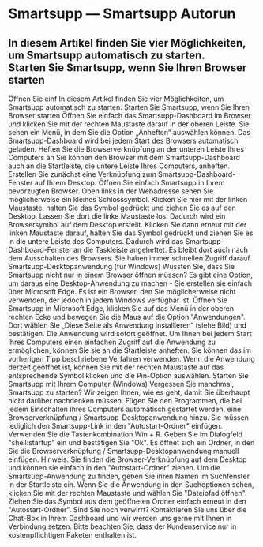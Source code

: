 # Smartsupp — Smartsupp Autorun
## In diesem Artikel finden Sie vier Möglichkeiten, um Smartsupp automatisch zu starten. Starten Sie Smartsupp, wenn Sie Ihren Browser starten
Öffnen Sie einf
In diesem Artikel finden Sie vier Möglichkeiten, um Smartsupp automatisch zu starten.
Starten Sie Smartsupp, wenn Sie Ihren Browser starten
Öffnen Sie einfach das Smartsupp-Dashboard im Browser und klicken Sie mit der rechten Maustaste darauf in der oberen Leiste. Sie sehen ein Menü, in dem Sie die Option „Anheften“ auswählen können. Das Smartsupp-Dashboard wird bei jedem Start des Browsers automatisch geladen.
Heften Sie die Browserverknüpfung an der unteren Leiste Ihres Computers an
Sie können den Browser mit dem Smartsupp-Dashboard auch an die Startleiste, die untere Leiste Ihres Computers, anheften. Erstellen Sie zunächst eine Verknüpfung zum Smartsupp-Dashboard-Fenster auf Ihrem Desktop. Öffnen Sie einfach Smartsupp in Ihrem bevorzugten Browser. Oben links in der Webadresse sehen Sie möglicherweise ein kleines Schlosssymbol.
Klicken Sie hier mit der linken Maustaste, halten Sie das Symbol gedrückt und ziehen Sie es auf den Desktop. Lassen Sie dort die linke Maustaste los. Dadurch wird ein Browsersymbol auf dem Desktop erstellt. Klicken Sie dann erneut mit der linken Maustaste darauf, halten Sie das Symbol gedrückt und ziehen Sie es in die untere Leiste des Computers. Dadurch wird das Smartsupp-Dashboard-Fenster an die Taskleiste angeheftet. Es bleibt dort auch nach dem Ausschalten des Browsers. Sie haben immer schnellen Zugriff darauf.
Smartsupp-Desktopanwendung (für Windows)
Wussten Sie, dass Sie Smartsupp nicht nur in einem Browser öffnen müssen? Es gibt eine Option, um daraus eine Desktop-Anwendung zu machen - Sie erstellen sie einfach über Microsoft Edge. Es ist ein Browser, den Sie möglicherweise nicht verwenden, der jedoch in jedem Windows verfügbar ist. Öffnen Sie Smartsupp in Microsoft Edge, klicken Sie auf das Menü in der oberen rechten Ecke und bewegen Sie die Maus auf die Option "Anwendungen". Dort wählen Sie „Diese Seite als Anwendung installieren“ (siehe Bild) und bestätigen. Die Anwendung wird sofort geöffnet.
Um Ihnen bei jedem Start Ihres Computers einen einfachen Zugriff auf die Anwendung zu ermöglichen, können Sie sie an die Startleiste anheften. Sie können das im vorherigen Tipp beschriebene Verfahren verwenden. Wenn die Anwendung derzeit geöffnet ist, können Sie mit der rechten Maustaste auf das entsprechende Symbol klicken und die Pin-Option auswählen.
Starten Sie Smartsupp mit Ihrem Computer (Windows)
Vergessen Sie manchmal, Smartsupp zu starten? Wir zeigen Ihnen, wie es geht, damit Sie überhaupt nicht darüber nachdenken müssen. Fügen Sie den Programmen, die bei jedem Einschalten Ihres Computers automatisch gestartet werden, eine Browserverknüpfung / Smartsupp-Desktopanwendung hinzu. Sie müssen lediglich den Smartsupp-Link in den "Autostart-Ordner" einfügen.
Verwenden Sie die Tastenkombination Win + R.
Geben Sie im Dialogfeld "shell:startup" ein und bestätigen Sie "Ok".
Es öffnet sich ein Ordner, in den Sie die Browserverknüpfung / Smartsupp-Desktopanwendung manuell einfügen.
Hinweis: Sie finden die Browser-Verknüpfung auf dem Desktop und können sie einfach in den "Autostart-Ordner" ziehen. Um die Smartsupp-Anwendung zu finden, geben Sie ihren Namen im Suchfenster in der Startleiste ein. Wenn Sie die Anwendung in den Suchoptionen sehen, klicken Sie mit der rechten Maustaste und wählen Sie "Dateipfad öffnen". Ziehen Sie das Symbol aus dem geöffneten Ordner einfach erneut in den "Autostart-Ordner".
Sind Sie noch verwirrt? Kontaktieren Sie uns über die Chat-Box in Ihrem Dashboard und wir werden uns gerne mit Ihnen in Verbindung setzen. Bitte beachten Sie, dass der Kundenservice nur in kostenpflichtigen Paketen enthalten ist.

